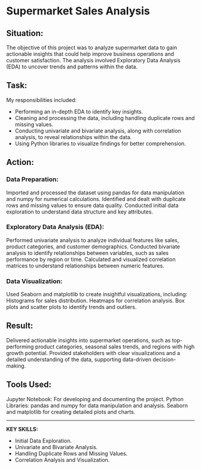 # Supermarket Sales Analysis
## Situation:
The objective of this project was to analyze supermarket data to gain actionable insights that could help improve business operations and customer satisfaction. The analysis involved Exploratory Data Analysis (EDA) to uncover trends and patterns within the data.

## Task:
My responsibilities included:

- Performing an in-depth EDA to identify key insights.
- Cleaning and processing the data, including handling duplicate rows and missing values.
- Conducting univariate and bivariate analysis, along with correlation analysis, to reveal relationships within the data.
- Using Python libraries to visualize findings for better comprehension.
  
## Action:

### Data Preparation:

Imported and processed the dataset using pandas for data manipulation and numpy for numerical calculations.
Identified and dealt with duplicate rows and missing values to ensure data quality.
Conducted initial data exploration to understand data structure and key attributes.

### Exploratory Data Analysis (EDA):
Performed univariate analysis to analyze individual features like sales, product categories, and customer demographics.
Conducted bivariate analysis to identify relationships between variables, such as sales performance by region or time.
Calculated and visualized correlation matrices to understand relationships between numeric features.

### Data Visualization:
Used Seaborn and matplotlib to create insightful visualizations, including:
Histograms for sales distribution.
Heatmaps for correlation analysis.
Box plots and scatter plots to identify trends and outliers.

## Result:
Delivered actionable insights into supermarket operations, such as top-performing product categories, seasonal sales trends, and regions with high growth potential.
Provided stakeholders with clear visualizations and a detailed understanding of the data, supporting data-driven decision-making.

## Tools Used:
Jupyter Notebook: For developing and documenting the project.
Python Libraries:
pandas and numpy for data manipulation and analysis.
Seaborn and matplotlib for creating detailed plots and charts.

--- 

**KEY SKILLS:**
- Initial Data Exploration.
- Univariate and Bivariate Analysis.
- Handling Duplicate Rows and Missing Values.
- Correlation Analysis and Visualization.
